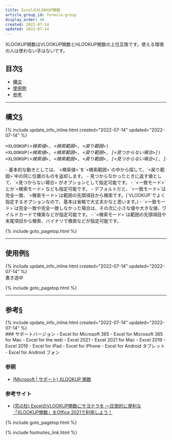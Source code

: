 ```yaml
---
title: ExcelのXLOOKUP関数
article_group_id: formula-group
display_order: 40
created: 2022-07-14
updated: 2022-07-14
---
```

XLOOKUP関数はVLOOKUP関数とHLOOKUP関数の上位互換です。使える環境の人は使わない手はないです。
## <a name="index">目次</a><a class="heading-anchor-permalink" href="#目次">§</a>

<ul id="index_ul">
<li><a href="#構文">構文</a></li>
<li><a href="#使用例">使用例</a></li>
<li><a href="#参考">参考</a></li>
</ul>

* * *
## <a name="構文">構文</a><a class="heading-anchor-permalink" href="#構文">§</a>
<div class="chapter-updated">{% include update_info_inline.html created="2022-07-14" updated="2022-07-14" %}</div>
<div class="code-box-syntax no-title">
<pre>
=XLOOKUP(<em>&lt;検索値&gt;</em>, <em>&lt;検索範囲&gt;</em>, <em>&lt;戻り範囲&gt;</em>)
=XLOOKUP(<em>&lt;検索値&gt;</em>, <em>&lt;検索範囲&gt;</em>, <em>&lt;戻り範囲&gt;</em>, <em class="blue">[&lt;見つからない場合&gt;]</em>)
=XLOOKUP(<em>&lt;検索値&gt;</em>, <em>&lt;検索範囲&gt;</em>, <em>&lt;戻り範囲&gt;</em>, <em class="blue">[&lt;見つからない場合&gt;]</em>, <em class="blue">[&lt;一致モード&gt;]</em>, <em class="blue">[&lt;検索モード&gt;]</em>)
</pre>
</div>
- 基本的な動きとしては、`<検索値>`を`<検索範囲>`の中から探して、`<戻り範囲>`中の同じ位置のものを返却します。
- 見つからなかったときに返す値として、`<見つからない場合>`がオプションとして指定可能です。
- `<一致モード>`とか`<検索モード>`なども指定可能です。
  - デフォルトだと、`<一致モード>`は完全一致、`<検索モード>`は範囲の先頭項目から検索です。(`VLOOKUP`でよく指定するオプションなので、基本は省略で大丈夫かなと思います。)
  - `<一致モード>`は完全一致や完全一致しなかった場合は、その次に小さな値や大きな値、ワイルドカードで検索などが指定可能です。
  - `<検索モード>`は範囲の先頭項目や末尾項目から検索、バイナリで検索などが指定可能です。

{% include goto_pagetop.html %}

* * *
## <a name="使用例">使用例</a><a class="heading-anchor-permalink" href="#使用例">§</a>
<div class="chapter-updated">{% include update_info_inline.html created="2022-07-14" updated="2022-07-14" %}</div>
書き途中

{% include goto_pagetop.html %}

* * *
## <a name="参考">参考</a><a class="heading-anchor-permalink" href="#参考">§</a>
<div class="chapter-updated">{% include update_info_inline.html created="2022-07-14" updated="2022-07-14" %}</div>
### サポートバージョン
- Excel for Microsoft 365
- Excel for Microsoft 365 for Mac
- Excel for the web
- Excel 2021
- Excel 2021 for Mac
- Excel 2019
- Excel 2016
- Excel for iPad
- Excel for iPhone
- Excel for Android タブレット
- Excel for Android フォン

### 参照
- [(Microsoft \| サポート) XLOOKUP 関数](https://support.microsoft.com/ja-jp/office/xlookup-%E9%96%A2%E6%95%B0-b7fd680e-6d10-43e6-84f9-88eae8bf5929)

### 参考サイト
- [(窓の杜) ExcelのVLOOKUP関数にサヨナラを ～圧倒的に便利な「XLOOKUP関数」をOffice 2021で利用しよう！](https://forest.watch.impress.co.jp/docs/topic/special/1356264.html)

{% include goto_pagetop.html %}

{% include footnotes_link.html %}
